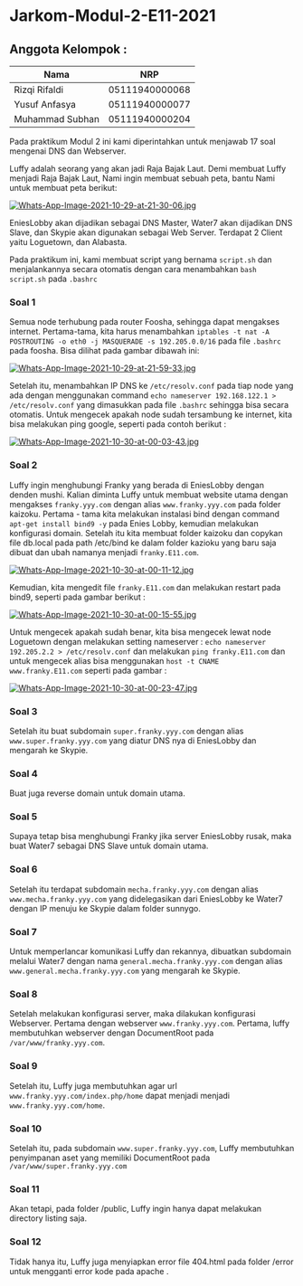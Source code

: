 # Jarkom-Modul-2-E11-2021
## Anggota Kelompok :
| Nama | NRP |
|------|-----|
|Rizqi Rifaldi|05111940000068|
|Yusuf Anfasya|05111940000077|
|Muhammad Subhan|05111940000204|

Pada praktikum Modul 2 ini kami diperintahkan untuk menjawab 17 soal mengenai DNS dan Webserver.

Luffy adalah seorang yang akan jadi Raja Bajak Laut. Demi membuat Luffy menjadi Raja Bajak Laut, Nami ingin membuat sebuah peta, bantu Nami untuk membuat peta berikut:

[![Whats-App-Image-2021-10-29-at-21-30-06.jpg](https://i.postimg.cc/1zFBM39b/Whats-App-Image-2021-10-29-at-21-30-06.jpg)](https://postimg.cc/hJSVtgQ0)

EniesLobby akan dijadikan sebagai DNS Master, Water7 akan dijadikan DNS Slave, dan Skypie akan digunakan sebagai Web Server. Terdapat 2 Client yaitu Loguetown, dan Alabasta.

Pada praktikum ini, kami membuat script yang bernama ```script.sh``` dan menjalankannya secara otomatis dengan cara menambahkan ```bash script.sh``` pada ```.bashrc```
### Soal 1
Semua node terhubung pada router Foosha, sehingga dapat mengakses internet.
Pertama-tama, kita harus menambahkan ```iptables -t nat -A POSTROUTING -o eth0 -j MASQUERADE -s 192.205.0.0/16``` pada file ```.bashrc``` pada foosha. Bisa dilihat pada gambar dibawah ini:

[![Whats-App-Image-2021-10-29-at-21-59-33.jpg](https://i.postimg.cc/KvjFpddm/Whats-App-Image-2021-10-29-at-21-59-33.jpg)](https://postimg.cc/mhv0t6Ln)

Setelah itu, menambahkan IP DNS ke ```/etc/resolv.conf``` pada tiap node yang ada dengan menggunakan command ```echo nameserver 192.168.122.1 > /etc/resolv.conf``` yang dimasukkan pada file ```.bashrc``` sehingga bisa secara otomatis. Untuk mengecek apakah node sudah tersambung ke internet, kita bisa melakukan ping google, seperti pada contoh berikut :

[![Whats-App-Image-2021-10-30-at-00-03-43.jpg](https://i.postimg.cc/TY6wCrmT/Whats-App-Image-2021-10-30-at-00-03-43.jpg)](https://postimg.cc/rzfMpRQH)


### Soal 2
Luffy ingin menghubungi Franky yang berada di EniesLobby dengan denden mushi. Kalian diminta Luffy untuk membuat website utama dengan mengakses ```franky.yyy.com``` dengan alias ```www.franky.yyy.com``` pada folder kaizoku.
Pertama - tama kita melakukan instalasi bind dengan command ```apt-get install bind9 -y``` pada Enies Lobby, kemudian melakukan konfigurasi domain. Setelah itu kita membuat folder kaizoku dan copykan file db.local pada path /etc/bind ke dalam folder kazioku yang baru saja dibuat dan ubah namanya menjadi ```franky.E11.com```. 

[![Whats-App-Image-2021-10-30-at-00-11-12.jpg](https://i.postimg.cc/8PMyVVjh/Whats-App-Image-2021-10-30-at-00-11-12.jpg)](https://postimg.cc/xcjGKhGC)

Kemudian, kita mengedit file ```franky.E11.com``` dan melakukan restart pada bind9, seperti pada gambar berikut :

[![Whats-App-Image-2021-10-30-at-00-15-55.jpg](https://i.postimg.cc/kXT2G269/Whats-App-Image-2021-10-30-at-00-15-55.jpg)](https://postimg.cc/ykS1rYyr)

Untuk mengecek apakah sudah benar, kita bisa mengecek lewat node Loguetown dengan melakukan setting nameserver : ```echo nameserver 192.205.2.2 > /etc/resolv.conf``` dan melakukan ```ping franky.E11.com``` dan untuk mengecek alias bisa menggunakan ```host -t CNAME www.franky.E11.com``` seperti pada gambar :

[![Whats-App-Image-2021-10-30-at-00-23-47.jpg](https://i.postimg.cc/P5hngyr5/Whats-App-Image-2021-10-30-at-00-23-47.jpg)](https://postimg.cc/mtdnMQHv)

### Soal 3
Setelah itu buat subdomain ```super.franky.yyy.com``` dengan alias ```www.super.franky.yyy.com``` yang diatur DNS nya di EniesLobby dan mengarah ke Skypie.
### Soal 4
Buat juga reverse domain untuk domain utama.
### Soal 5
Supaya tetap bisa menghubungi Franky jika server EniesLobby rusak, maka buat Water7 sebagai DNS Slave untuk domain utama.
### Soal 6
Setelah itu terdapat subdomain ```mecha.franky.yyy.com``` dengan alias ```www.mecha.franky.yyy.com``` yang didelegasikan dari EniesLobby ke Water7 dengan IP menuju ke Skypie dalam folder sunnygo.
### Soal 7
Untuk memperlancar komunikasi Luffy dan rekannya, dibuatkan subdomain melalui Water7 dengan nama ```general.mecha.franky.yyy.com``` dengan alias ```www.general.mecha.franky.yyy.com``` yang mengarah ke Skypie.
### Soal 8
Setelah melakukan konfigurasi server, maka dilakukan konfigurasi Webserver. Pertama dengan webserver ```www.franky.yyy.com```. Pertama, luffy membutuhkan webserver dengan DocumentRoot pada ```/var/www/franky.yyy.com```.
### Soal 9
Setelah itu, Luffy juga membutuhkan agar url ```www.franky.yyy.com/index.php/home``` dapat menjadi menjadi ```www.franky.yyy.com/home```. 
### Soal 10
Setelah itu, pada subdomain ```www.super.franky.yyy.com```, Luffy membutuhkan penyimpanan aset yang memiliki DocumentRoot pada ```/var/www/super.franky.yyy.com```
### Soal 11
Akan tetapi, pada folder /public, Luffy ingin hanya dapat melakukan directory listing saja.
### Soal 12
Tidak hanya itu, Luffy juga menyiapkan error file 404.html pada folder /error untuk mengganti error kode pada apache . 
